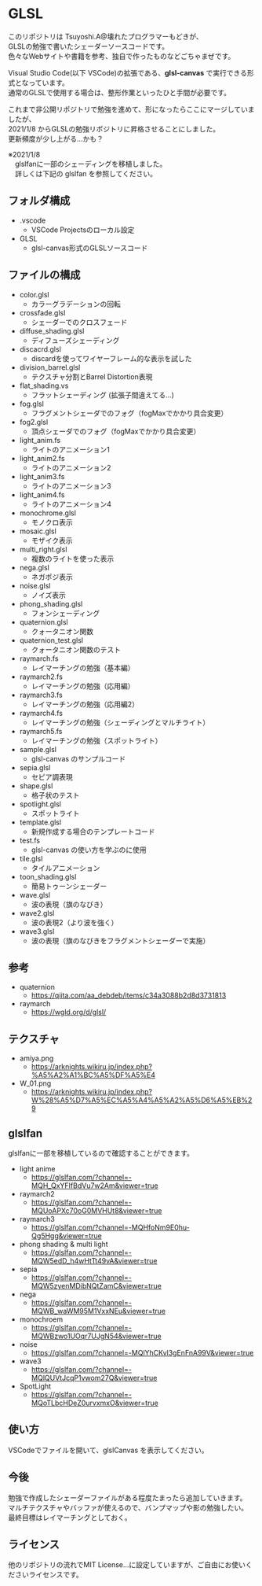# GLSL

このリポジトリは Tsuyoshi.A@壊れたプログラマーもどきが、  
GLSLの勉強で書いたシェーダーソースコードです。  
色々なWebサイトや書籍を参考、独自で作ったものなどごちゃまぜです。

Visual Studio Code(以下 VSCode)の拡張である、**glsl-canvas** で実行できる形式となっています。  
通常のGLSLで使用する場合は、整形作業といったひと手間が必要です。

これまで非公開リポジトリで勉強を進めて、形になったらここにマージしていましたが、  
2021/1/8 からGLSLの勉強リポジトリに昇格させることにしました。  
更新頻度が少し上がる…かも？

※2021/1/8  
　glslfanに一部のシェーディングを移植しました。  
　詳しくは下記の glslfan を参照してください。

## フォルダ構成
- .vscode
  - VSCode Projectsのローカル設定
- GLSL
  - glsl-canvas形式のGLSLソースコード

## ファイルの構成
- color.glsl
  - カラーグラデーションの回転
- crossfade.glsl
  - シェーダーでのクロスフェード
- diffuse_shading.glsl
  - ディフューズシェーディング
- discacrd.glsl
  - discardを使ってワイヤーフレーム的な表示を試した
- division_barrel.glsl
  - テクスチャ分割とBarrel Distortion表現
- flat_shading.vs
  - フラットシェーディング (拡張子間違えてる…)
- fog.glsl
  - フラグメントシェーダでのフォグ（fogMaxでかかり具合変更）
- fog2.glsl
  - 頂点シェーダでのフォグ（fogMaxでかかり具合変更）
- light_anim.fs
  - ライトのアニメーション1
- light_anim2.fs
  - ライトのアニメーション2
- light_anim3.fs
  - ライトのアニメーション3
- light_anim4.fs
  - ライトのアニメーション4
- monochrome.glsl
  - モノクロ表示
- mosaic.glsl
  - モザイク表示
- multi_right.glsl
  - 複数のライトを使った表示
- nega.glsl
  - ネガポジ表示
- noise.glsl
  - ノイズ表示
- phong_shading.glsl
  - フォンシェーディング
- quaternion.glsl
  - クォータニオン関数
- quaternion_test.glsl
  - クォータニオン関数のテスト
- raymarch.fs
  - レイマーチングの勉強（基本編）
- raymarch2.fs
  - レイマーチングの勉強（応用編）
- raymarch3.fs
  - レイマーチングの勉強（応用編2）
- raymarch4.fs
  - レイマーチングの勉強（シェーディングとマルチライト）
- raymarch5.fs
  - レイマーチングの勉強（スポットライト）
- sample.glsl
  - glsl-canvas のサンプルコード
- sepia.glsl
  - セピア調表現
- shape.glsl
  - 格子状のテスト
- spotlight.glsl
  - スポットライト
- template.glsl
  - 新規作成する場合のテンプレートコード
- test.fs
  - glsl-canvas の使い方を学ぶのに使用
- tile.glsl
  - タイルアニメーション
- toon_shading.glsl
  - 簡易トゥーンシェーダー
- wave.glsl
  - 波の表現（旗のなびき）
- wave2.glsl
  - 波の表現2（より波を強く）
- wave3.glsl
  - 波の表現（旗のなびきをフラグメントシェーダーで実施）

## 参考
- quaternion
  - https://qiita.com/aa_debdeb/items/c34a3088b2d8d3731813
- raymarch
  - https://wgld.org/d/glsl/

## テクスチャ
- amiya.png
  - https://arknights.wikiru.jp/index.php?%A5%A2%A1%BC%A5%DF%A5%E4
- W_01.png
  - https://arknights.wikiru.jp/index.php?W%28%A5%D7%A5%EC%A5%A4%A5%A2%A5%D6%A5%EB%29

## glslfan
glslfanに一部を移植しているので確認することができます。

- light anime
  - https://glslfan.com/?channel=-MQH_QxYFIfBdVu7w2Am&viewer=true
- raymarch2
  - https://glslfan.com/?channel=-MQUoAPXc70oG0MVHUt8&viewer=true
- raymarch3
  - https://glslfan.com/?channel=-MQHfoNm9E0hu-Qg5Hgg&viewer=true
- phong shading & multi light
  - https://glslfan.com/?channel=-MQW5edD_h4wHtTt49vA&viewer=true
- sepia
  - https://glslfan.com/?channel=-MQW5zyenMDibNQtZamC&viewer=true
- nega
  - https://glslfan.com/?channel=-MQWB_waWM95M1VxxNEu&viewer=true
- monochroem
  - https://glslfan.com/?channel=-MQWBzwo1UOqr7UJgN54&viewer=true
- noise
  - https://glslfan.com/?channel=-MQlYhCKvl3gEnFnA99V&viewer=true
- wave3
  - https://glslfan.com/?channel=-MQlQUVtJcqP1vwom27Q&viewer=true
- SpotLight
  - https://glslfan.com/?channel=-MQoTLbcHDeZ0urvxmxO&viewer=true


## 使い方
VSCodeでファイルを開いて、glslCanvas を表示してください。

## 今後
勉強で作成したシェーダーファイルがある程度たまったら追加していきます。  
マルチテクスチャやバッファが使えるので、バンプマップや影の勉強したい。  
最終目標はレイマーチングとしておく。

## ライセンス
他のリポジトリの流れでMIT License…に設定していますが、ご自由にお使いくださいライセンスです。
